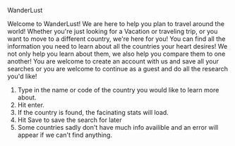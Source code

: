 WanderLust 

Welcome to WanderLust! We are here to help you plan to travel around the world! Whether you're just looking for a Vacation or traveling trip, or you want to move to a different country, we're here for you! You can find all the information you need to learn about all the countries your heart desires! We not only help you learn about them, we also help you compare them to one another! You are welcome to create an account with us and save all your searches or you are welcome to continue as a guest and do all the research you'd like!

1. Type in the name or code of the country you would like to learn more about.
2. Hit enter.
3. If the country is found, the facinating stats will load.
4. Hit Save to save the search for later
5. Some countries sadly don't have much info availible and an error will appear if we can't find anything. 